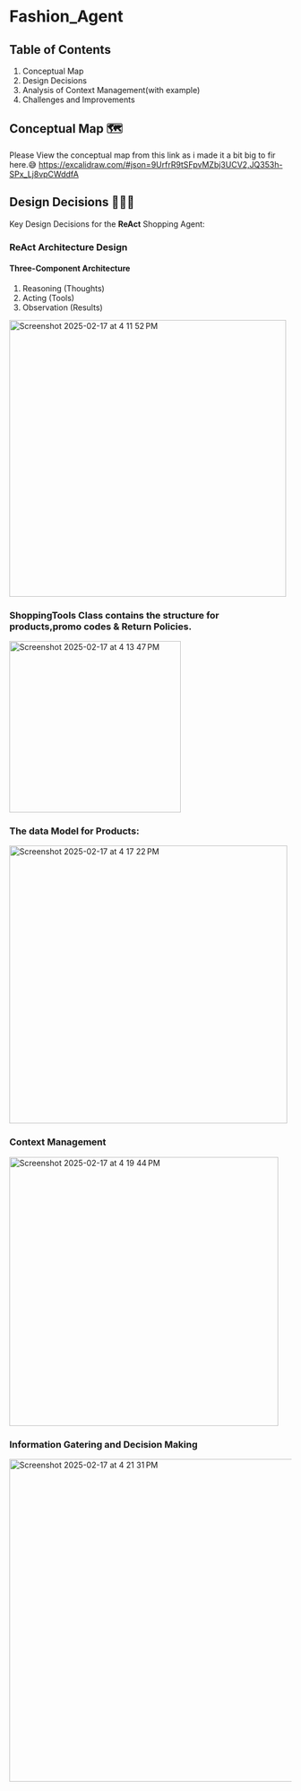 # Fashion_Agent
## Table of Contents
1. Conceptual Map
2. Design Decisions
3. Analysis of Context Management(with example)
4. Challenges and Improvements

## Conceptual Map 🗺️
Please View the conceptual map from this link as i made it a bit big to fir here.😅
https://excalidraw.com/#json=9UrfrR9tSFpvMZbj3UCV2,JQ353h-SPx_Lj8vpCWddfA

## Design Decisions 👨🏼‍🎨
 Key Design Decisions for the **ReAct** Shopping Agent:
 
 ### ReAct Architecture Design
 
  #### Three-Component Architecture
   1.  Reasoning (Thoughts)
   2.  Acting (Tools)
   3.  Observation (Results)
  <img width="494" alt="Screenshot 2025-02-17 at 4 11 52 PM" src="https://github.com/user-attachments/assets/e07cd55f-6647-4949-811c-5822c5e5f248" />

### ShoppingTools Class contains the structure for products,promo codes & Return Policies.

<img width="306" alt="Screenshot 2025-02-17 at 4 13 47 PM" src="https://github.com/user-attachments/assets/c68eedbb-6c16-41ed-bab1-d0629936b12c" />

### The data Model for Products:

<img width="496" alt="Screenshot 2025-02-17 at 4 17 22 PM" src="https://github.com/user-attachments/assets/9fd2d811-1338-4b1a-b0a3-737e64fcdcf6" />

### Context Management

<img width="480" alt="Screenshot 2025-02-17 at 4 19 44 PM" src="https://github.com/user-attachments/assets/cce472bc-307b-457b-b71d-0363ad4613e6" />

### Information Gatering and Decision Making

<img width="576" alt="Screenshot 2025-02-17 at 4 21 31 PM" src="https://github.com/user-attachments/assets/30a5452f-e2f1-484f-ae03-400527f92fa4" />



 
